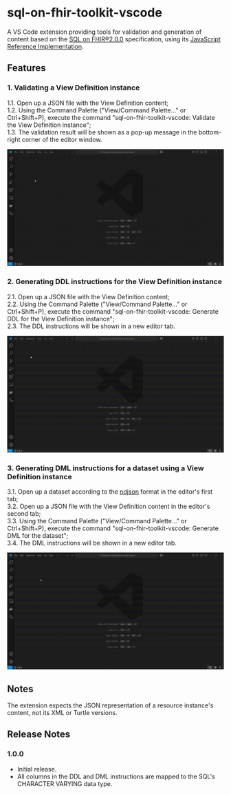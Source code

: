 # sql-on-fhir-toolkit-vscode
A VS Code extension providing tools for validation and generation of content based on the [SQL on FHIR®2.0.0](https://sql-on-fhir.org/ig/2.0.0/) specification, using its [JavaScript Reference Implementation](https://github.com/FHIR/sql-on-fhir-v2).

## Features

### 1. Validating a View Definition instance
1.1. Open up a JSON file with the View Definition content;  
1.2. Using the Command Palette ("View/Command Palette..." or Ctrl+Shift+P), execute the command "sql-on-fhir-toolkit-vscode: Validate the View Definition instance";  
1.3. The validation result will be shown as a pop-up message in the bottom-right corner of the editor window.  

![Validating a View Definition instance](resources/images/extension_usage_validate.gif)

### 2. Generating DDL instructions for the View Definition instance
2.1. Open up a JSON file with the View Definition content;  
2.2. Using the Command Palette ("View/Command Palette..." or Ctrl+Shift+P), execute the command "sql-on-fhir-toolkit-vscode: Generate DDL for the View Definition instance";  
2.3. The DDL instructions will be shown in a new editor tab.  

![Generating DDL instructions for the View Definition instance](resources/images/extension_usage_ddl.gif)

### 3. Generating DML instructions for a dataset using a View Definition instance
3.1. Open up a dataset according to the [ndjson](https://github.com/ndjson/ndjson-spec) format in the editor's first tab;  
3.2. Open up a JSON file with the View Definition content in the editor's second tab;  
3.3. Using the Command Palette ("View/Command Palette..." or Ctrl+Shift+P), execute the command "sql-on-fhir-toolkit-vscode: Generate DML for the dataset";  
3.4. The DML instructions will be shown in a new editor tab.  

![Generating DML instructions for a dataset using a View Definition instance](resources/images/extension_usage_dml.gif)

## Notes
The extension expects the JSON representation of a resource instance's content, not its XML or Turtle versions.

## Release Notes

### 1.0.0

- Initial release.
- All columns in the DDL and DML instructions are mapped to the SQL's CHARACTER VARYING data type.
